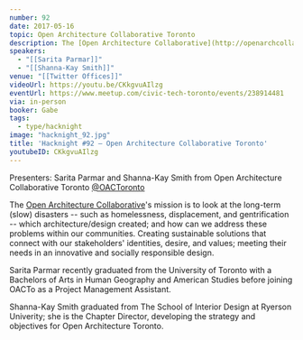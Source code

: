 ```yaml
---
number: 92
date: 2017-05-16
topic: Open Architecture Collaborative Toronto
description: The [Open Architecture Collaborative](http://openarchcollab.org)'s mission is to look at the long-term (slow) disasters -- such as homelessness, displacement, and gentrification -- which architecture/design created; and how can we address these problems within our communities. Creating sustainable solutions that connect with our stakeholders' identities, desire, and values; meeting their needs in an innovative and socially responsible design.
speakers:
  - "[[Sarita Parmar]]"
  - "[[Shanna-Kay Smith]]"
venue: "[[Twitter Offices]]"
videoUrl: https://youtu.be/CKkgvuAIlzg
eventUrl: https://www.meetup.com/civic-tech-toronto/events/238914481
via: in-person
booker: Gabe
tags:
  - type/hacknight
image: "hacknight_92.jpg"
title: 'Hacknight #92 – Open Architecture Collaborative Toronto'
youtubeID: CKkgvuAIlzg
---
```


Presenters: Sarita Parmar and Shanna-Kay Smith from Open Architecture Collaborative Toronto [@OACToronto](https://twitter.com/OACToronto)

The [Open Architecture Collaborative](http://openarchcollab.org)'s mission is to look at the long-term (slow) disasters -- such as homelessness, displacement, and gentrification -- which architecture/design created; and how can we address these problems within our communities. Creating sustainable solutions that connect with our stakeholders' identities, desire, and values; meeting their needs in an innovative and socially responsible design.

Sarita Parmar recently graduated from the University of Toronto with a Bachelors of Arts in Human Geography and American Studies before joining OACTo as a Project Management Assistant.

Shanna-Kay Smith graduated from The School of Interior Design at Ryerson Univerity; she is the Chapter Director, developing the strategy and objectives for Open Architecture Toronto.